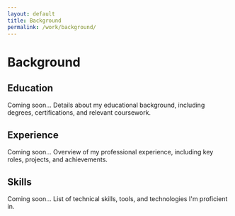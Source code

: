 ```yaml
---
layout: default
title: Background
permalink: /work/background/
---
```


# Background

<div class="centered-content">
  <h2>Education</h2>
  <p>Coming soon... Details about my educational background, including degrees, certifications, and relevant coursework.</p>

  <h2>Experience</h2>
  <p>Coming soon... Overview of my professional experience, including key roles, projects, and achievements.</p>

  <h2>Skills</h2>
  <p>Coming soon... List of technical skills, tools, and technologies I'm proficient in.</p>
</div> 